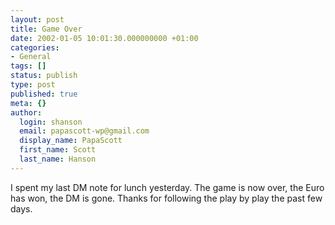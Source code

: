 ```yaml
---
layout: post
title: Game Over
date: 2002-01-05 10:01:30.000000000 +01:00
categories:
- General
tags: []
status: publish
type: post
published: true
meta: {}
author:
  login: shanson
  email: papascott-wp@gmail.com
  display_name: PapaScott
  first_name: Scott
  last_name: Hanson
---
```

<p>I spent my last DM note for lunch yesterday. The game is now over, the Euro has won, the DM is gone. Thanks for following the play by play the past few days.</p>
